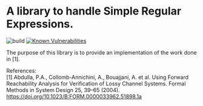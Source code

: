 # A library to handle Simple Regular Expressions.
![build](https://github.com/elhusseiniali/sre/workflows/build/badge.svg)
[![Known Vulnerabilities](https://snyk.io/test/github/elhusseiniali/sre/badge.svg)](https://snyk.io/test/github/elhusseiniali/sre)


The purpose of this library is to provide an implementation of the work done in [1].  

References:  
[1] Abdulla, P.A., Collomb-Annichini, A., Bouajjani, A. et al. Using Forward Reachability Analysis for Verification of Lossy Channel Systems. Formal Methods in System Design 25, 39–65 (2004). https://doi.org/10.1023/B:FORM.0000033962.51898.1a

